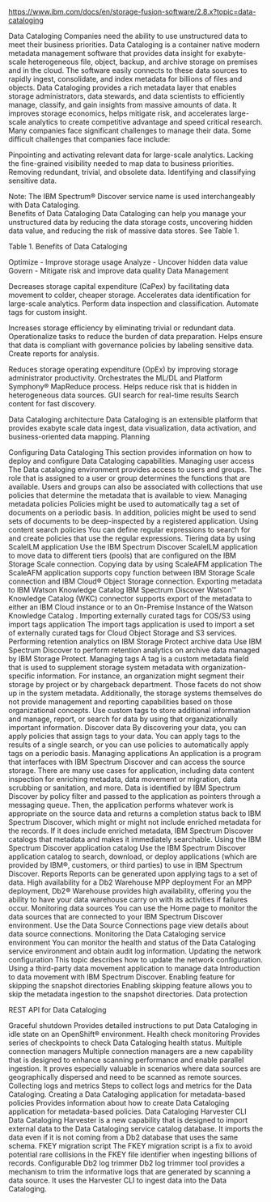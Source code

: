 https://www.ibm.com/docs/en/storage-fusion-software/2.8.x?topic=data-cataloging



Data Cataloging
Companies need the ability to use unstructured data to meet their business
priorities.
Data Cataloging is a container native modern metadata management software that provides data insight for
exabyte-scale heterogeneous file, object, backup, and archive storage on premises and in the cloud.
The software easily connects to these data sources to rapidly ingest, consolidate, and index
metadata for billions of files and objects.
Data Cataloging provides a rich metadata layer that
enables storage administrators, data stewards, and data scientists to efficiently manage, classify,
and gain insights from massive amounts of data. It improves storage economics, helps mitigate risk,
and accelerates large-scale analytics to create competitive advantage and speed critical
research.
Many companies face significant challenges to manage their 
data. Some difficult challenges that companies face include:

Pinpointing and activating relevant data for large-scale analytics.
Lacking the fine-grained visibility needed to map data to business priorities.
Removing redundant, trivial, and obsolete data.
Identifying and classifying sensitive data.

Note: The IBM Spectrum®
Discover service
name is used interchangeably with  Data Cataloging.    
Benefits of Data Cataloging
Data Cataloging can help you manage your unstructured
data by reducing the data storage costs, uncovering hidden data value, and reducing the risk of
massive data stores. See Table 1.


Table 1. Benefits of Data Cataloging

Optimize - Improve storage usage
Analyze - Uncover hidden data value
Govern - Mitigate risk and improve data quality
Data Management




Decreases storage capital expenditure (CaPex) by facilitating data movement to colder,
cheaper storage.
Accelerates data identification for large-scale analytics.
Perform data inspection and classification.
Automate tags for custom insight.


Increases storage efficiency by eliminating trivial or redundant data.
Operationalize tasks to reduce the burden of data preparation.
Helps ensure that data is compliant with governance policies by
labeling sensitive data.
Create reports for analysis.


Reduces storage operating expenditure (OpEx) by improving storage administrator
productivity.
Orchestrates the ML/DL and Platform Symphony®
MapReduce process.
Helps reduce risk that is hidden in heterogeneous
data sources.
GUI search for real-time results Search content for fast discovery.








Data Cataloging architecture
Data Cataloging is an extensible platform that provides exabyte scale data ingest, data visualization, data activation, and business-oriented data mapping.
Planning

Configuring Data Cataloging
This section provides information on how to deploy and configure Data Cataloging capabilities.
Managing user access
The Data cataloging environment provides access to users and groups. The role that is assigned to a user or group determines the functions that are available. Users and groups can also be associated with collections that use policies that determine the metadata that is available to view.
Managing metadata policies
Policies might be used to automatically tag a set of documents on a periodic basis. In addition, policies might be used to send sets of documents to be deep-inspected by a registered application.
Using content search policies
You can define regular expressions to search for and create policies that use the regular expressions.
Tiering data by using ScaleILM application
Use the IBM Spectrum Discover ScaleILM application to move data to different tiers (pools) that are configured on the IBM Storage Scale connection. 
Copying data by using ScaleAFM application
The ScaleAFM application supports copy function between IBM Storage Scale connection and IBM Cloud® Object Storage connection.
Exporting metadata to IBM Watson Knowledge Catalog
IBM Spectrum Discover Watson™ Knowledge Catalog  (WKC) connector supports export of the metadata to either an IBM Cloud instance or to an On-Premise Instance of the Watson Knowledge Catalog .
Importing externally curated tags for COS/S3 using import tags application
The import tags application is used to import a set of externally curated tags for Cloud Object Storage and S3 services.
Performing retention analytics on IBM Storage Protect archive data
Use IBM Spectrum Discover to perform retention analytics on archive data managed by IBM Storage Protect. 
Managing tags
A tag is a custom metadata field that is used to supplement storage system metadata with organization-specific information. For instance, an organization might segment their storage by project or by chargeback department. Those facets do not show up in the system metadata. Additionally, the storage systems themselves do not provide management and reporting capabilities based on those organizational concepts. Use custom tags to store additional information and manage, report, or search for data by using that organizationally important information.
Discover data
By discovering your data, you can apply policies that assign tags to your data. You can apply tags to the results of a single search, or you can use policies to automatically apply tags on a periodic basis.
Managing applications
An application is a program that interfaces with IBM Spectrum Discover and can access the source storage. There are many use cases for application, including data content inspection for enriching metadata, data movement or migration, data scrubbing or sanitation, and more. Data is identified by IBM Spectrum Discover by policy filter and passed to the application as pointers through a messaging queue. Then, the application performs whatever work is appropriate on the source data and returns a completion status back to IBM Spectrum Discover, which might or might not include enriched metadata for the records. If it does include enriched metadata, IBM Spectrum Discover catalogs that metadata and makes it immediately searchable.
Using the IBM Spectrum Discover application catalog
Use the IBM Spectrum Discover application catalog to search, download, or deploy applications (which are provided by IBM®, customers, or third parties) to use in IBM Spectrum Discover.
Reports
Reports can be generated upon applying tags to a set of data.
High availability for a Db2 Warehouse MPP deployment
For an MPP deployment, Db2® Warehouse provides high availability, offering you the ability to have your data warehouse carry on with its activities if failures occur.
Monitoring data sources
You can use the Home page to monitor the data sources that are connected to your IBM Spectrum Discover environment. Use the Data Source Connections page view details about data source connections.
Monitoring the Data Cataloging service environment
You can monitor the health and status of the Data Cataloging service environment and obtain audit log information.
Updating the network configuration
This topic describes how to update the network configuration.
Using a third-party data movement application to manage data
 Introduction to data movement with IBM Spectrum Discover. 
Enabling feature for skipping the snapshot directories
Enabling skipping feature allows you to skip the metadata ingestion to the snapshot directories.
Data protection

REST API for Data Cataloging

Graceful shutdown
Provides detailed instructions to put Data Cataloging in idle state on an OpenShift® environment. 
Health check monitoring
Provides series of checkpoints to check Data Cataloging health status.
Multiple connection managers
Multiple connection managers are a new capability that is designed to enhance scanning performance and enable parallel ingestion. It proves especially valuable in scenarios where data sources are geographically dispersed and need to be scanned as remote sources.
Collecting logs and metrics
Steps to collect logs and metrics for the Data Cataloging.
Creating a Data Cataloging application for metadata-based policies
Provides information about how to create  Data Cataloging application for metadata-based policies.
Data Cataloging Harvester CLI
Data Cataloging Harvester is a new capability that is designed to import external data to the Data Cataloging service catalog database. It imports the data even if it is not coming from a Db2 database that uses the same schema.
FKEY migration script
The FKEY migration script is a fix to avoid potential rare collisions in the FKEY file identifier when ingesting billions of records.
Configurable Db2 log trimmer
Db2 log trimmer tool provides a mechanism to trim the informative logs that are generated by scanning a data source. It uses the Harvester CLI to ingest data into the Data Cataloging.






